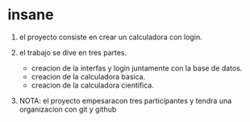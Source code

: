 # insane
1. el proyecto consiste en crear un calculadora con login.

2. el trabajo se dive en tres partes.
    - creacion de la interfas y login juntamente con la base de datos.
    - creacion de la calculadora basica.
    - creacion de la calculadora cientifica.

3. NOTA: el proyecto empesaracon tres participantes y tendra una organizacion con git y github 